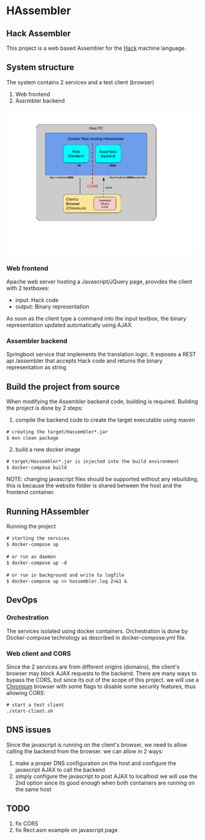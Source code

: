 # HAssembler
## Hack Assembler

This project is a web based Assembler for the [Hack](http://www.marksmath.com/tecs/hack-asm/hack-asm.html) machine language.

## System structure
The system contains 2 services and a test client (browser)
1. Web frontend
2. Assrmbler backend

![](HAssembler.png)


### Web frontend
Apache web server hosting a Javascript/JQuery page, provides the client with 2 textboxes:
* input: Hack code
* output: Binary representation

As soon as the client type a command into the input textbox, the binary representation updated automatically using AJAX.

### Assembler backend
Springboot service that implements the translation logic. It exposes a REST api /assembler that accepts  Hack code and returns the binary representation as string

## Build the project from source
When modifying the Assembler backend code, building is required.
Building the project is done by 2 steps:
1. compile the backend code to create the target executable using maven
```
# creating the target/Hassembler*.jar
$ mvn clean package
```
2. build a new docker image
```
# target/Hassembler*.jar is injected into the build environment
$ docker-compose build
```
NOTE: changing javascript files should be supported without any rebuilding, 
this is because the website folder is shared between the host and the frontend container.

## Running HAssembler
Running the project 

```
# starting the services
$ docker-compose up

# or run as daemon
$ docker-compose up -d

# or run in background and write to logfile
$ docker-compose up >> hassembler.log 2>&1 &  

```

## DevOps
### Orchestration
The services isolated using docker containers. 
Orchestration is done by Docker-compose technology 
as described in docker-compose.yml file.

### Web client and CORS
Since the 2 services are from different origins (domains), 
the client's browser may block AJAX requests to the backend. 
There are many ways to bypass the CORS, but since its out of the scope of this project. 
we will use a [Chromium](https://www.chromium.org/getting-involved/download-chromium) browser
with some flags to disable some security features, thus allowing CORS:
```
# start a test client
./start-client.sh
```

## DNS issues
Since the javascript is running on the client's browser,
we need to allow calling the backend from the browser. we can allow in 2 ways:
1. make a proper DNS configuration on the host and configure the javascript AJAX to call the backend
2. simply configure the javascript to post AJAX to localhost
we will use the 2nd option since its good enough when both containers are running on the same host


## TODO
1. fix CORS
2. fix Rect.asm example on javascript page

